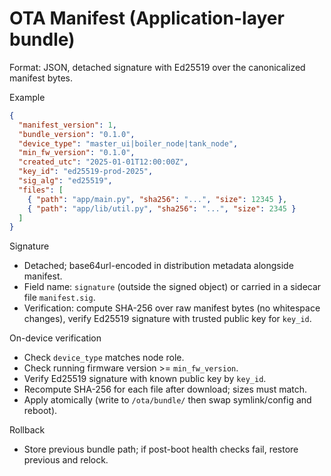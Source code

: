 # OTA Manifest (Application-layer bundle)

Format: JSON, detached signature with Ed25519 over the canonicalized manifest bytes.

Example
```json
{
  "manifest_version": 1,
  "bundle_version": "0.1.0",
  "device_type": "master_ui|boiler_node|tank_node",
  "min_fw_version": "0.1.0",
  "created_utc": "2025-01-01T12:00:00Z",
  "key_id": "ed25519-prod-2025",
  "sig_alg": "ed25519",
  "files": [
    { "path": "app/main.py", "sha256": "...", "size": 12345 },
    { "path": "app/lib/util.py", "sha256": "...", "size": 2345 }
  ]
}
```

Signature
- Detached; base64url-encoded in distribution metadata alongside manifest.
- Field name: `signature` (outside the signed object) or carried in a sidecar file `manifest.sig`.
- Verification: compute SHA-256 over raw manifest bytes (no whitespace changes), verify Ed25519 signature with trusted public key for `key_id`.

On-device verification
- Check `device_type` matches node role.
- Check running firmware version >= `min_fw_version`.
- Verify Ed25519 signature with known public key by `key_id`.
- Recompute SHA-256 for each file after download; sizes must match.
- Apply atomically (write to `/ota/bundle/` then swap symlink/config and reboot).

Rollback
- Store previous bundle path; if post-boot health checks fail, restore previous and relock.

